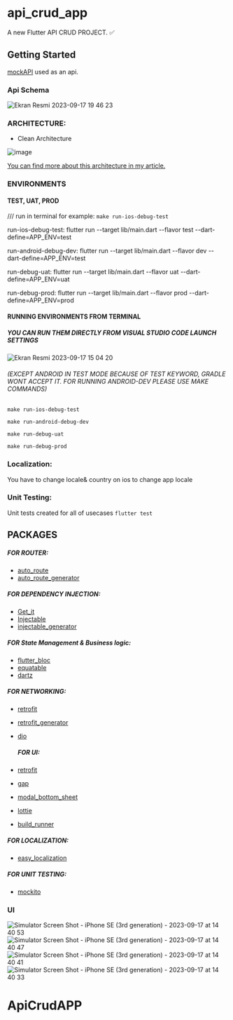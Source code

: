 
# api_crud_app
A new Flutter API CRUD PROJECT. ✅
## Getting Started

[mockAPI](https://mockapi.io/) used as an api. 

### Api Schema

![Ekran Resmi 2023-09-17 19 46 23](https://github.com/umutbariscoskun/ApiCrudAPP/assets/45595606/ebe6d300-8665-41d4-a486-288b78281566)


### ARCHITECTURE: 

- Clean Architecture

![image](https://github.com/umutbariscoskun/ApiCrudAPP/assets/45595606/9e8d7eec-8de0-416f-ad1b-eee5a4561a61)


[You can find more about this architecture in my article.](https://medium.com/@umutbariscoskun/flutter-clean-architecture-paketi-ve-mimari-kullan%C4%B1m%C4%B1-beae4d09e0c3)



### ENVIRONMENTS

#### TEST, UAT, PROD

/// run in terminal for example: `make run-ios-debug-test`

run-ios-debug-test:
	flutter run --target lib/main.dart --flavor test --dart-define=APP_ENV=test

run-android-debug-dev:
	flutter run --target lib/main.dart --flavor dev --dart-define=APP_ENV=test

run-debug-uat:
	flutter run --target lib/main.dart --flavor uat --dart-define=APP_ENV=uat

 run-debug-prod:
	flutter run --target lib/main.dart --flavor prod --dart-define=APP_ENV=prod

 #### RUNNING ENVIRONMENTS FROM TERMINAL 
 
 ##### YOU CAN RUN THEM DIRECTLY FROM VISUAL STUDIO CODE LAUNCH SETTINGS 
 
 ![Ekran Resmi 2023-09-17 15 04 20](https://github.com/umutbariscoskun/ApiCrudAPP/assets/45595606/24214ae6-de91-4803-8b76-75effb064288)
 
 ###### (EXCEPT ANDROID IN TEST MODE BECAUSE OF TEST KEYWORD, GRADLE WONT ACCEPT IT. FOR RUNNING ANDROID-DEV PLEASE USE MAKE COMMANDS)


 `make run-ios-debug-test`
 
 `make run-android-debug-dev`
 
 `make run-debug-uat`
 
 `make run-debug-prod`
 
 

 ### Localization: 
 
 You have to change locale& country on ios to change app locale 

 ### Unit Testing: 
 
 Unit tests created for all of usecases `flutter test` 
 
 ## PACKAGES
 ##### FOR ROUTER:
 
- [auto_route](https://pub.dev/packages/auto_route)
- [auto_route_generator](https://pub.dev/packages/auto_route_generator)
  
 ##### FOR DEPENDENCY INJECTION:
 
- [Get_it](https://pub.dev/packages/get_it)
- [Injectable](https://pub.dev/packages/injectable)
- [injectable_generator](https://pub.dev/packages/injectable_generator)
  
 ##### FOR State Management & Business logic:
 
- [flutter_bloc](https://pub.dev/packages/flutter_bloc)
- [equatable](https://pub.dev/packages/equatable)
- [dartz](https://pub.dev/packages/dartz)
  
 ##### FOR NETWORKING:
 
- [retrofit](https://pub.dev/packages/retrofit)
- [retrofit_generator](https://pub.dev/packages/retrofit_generator)
- [dio](https://pub.dev/packages/dio)
  
  ##### FOR UI:
  
- [retrofit](https://pub.dev/packages/flutter_screenutil)
- [gap](https://pub.dev/packages/gap)
- [modal_bottom_sheet](https://pub.dev/packages/modal_bottom_sheet)
- [lottie](https://pub.dev/packages/lottie)
- [build_runner](https://pub.dev/packages/build_runner)
  
 ##### FOR LOCALIZATION:
 
- [easy_localization](https://pub.dev/packages/easy_localization)
  
 ##### FOR UNIT TESTING:
 
- [mockito](https://pub.dev/packages/mockito)

 ### UI
 
![Simulator Screen Shot - iPhone SE (3rd generation) - 2023-09-17 at 14 40 53](https://github.com/umutbariscoskun/ApiCrudAPP/assets/45595606/1eb26b56-e2c5-41e6-84de-03553b2f2b66)
![Simulator Screen Shot - iPhone SE (3rd generation) - 2023-09-17 at 14 40 47](https://github.com/umutbariscoskun/ApiCrudAPP/assets/45595606/472b35a3-d8de-4966-a418-0fcf0dba67ad)
![Simulator Screen Shot - iPhone SE (3rd generation) - 2023-09-17 at 14 40 41](https://github.com/umutbariscoskun/ApiCrudAPP/assets/45595606/16b9663d-985a-4891-b489-7acd65d06390)
![Simulator Screen Shot - iPhone SE (3rd generation) - 2023-09-17 at 14 40 33](https://github.com/umutbariscoskun/ApiCrudAPP/assets/45595606/a7135c5a-d812-45ea-a522-d75cc83b8eb1)





 
# ApiCrudAPP
